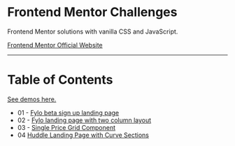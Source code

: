 # Frontend Mentor Challenges
Frontend Mentor solutions with vanilla CSS and JavaScript.

[Frontend Mentor Official Website](https://www.frontendmentor.io/)

---

# Table of Contents
[See demos here.](https://tealalala.github.io/)

* 01 - [Fylo beta sign up landing page](01-fylo-beta-signup-landing/)
* 02 - [Fylo landing page with two column layout](02-fylo-landing-2-col/)
* 03 - [Single Price Grid Component](03-single-price-grid-component/)
* 04 [Huddle Landing Page with Curve Sections](04-huddle-landing-page-with-curved-sections/)
